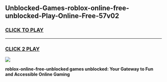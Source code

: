
## Unblocked-Games-roblox-online-free-unblocked-Play-Online-Free-57v02
<h3>
<a href="https://premium76.site?title=roblox-online-free-unblocked&ref=26A">CLICK TO PLAY</a></h3>
<hr>

<h3>
<a href="https://premium76.site?title=roblox-online-free-unblocked&ref=26A">CLICK 2 PLAY</a>
  
</h3>

<a href="https://premium76.site?title=roblox-online-free-unblocked&ref=26A"><img src="https://clearcache.store/games.png"></a>


**roblox-online-free-unblocked games unblocked: Your Gateway to Fun and Accessible Online Gaming**

